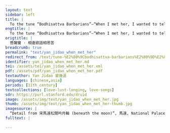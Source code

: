 ```yaml
---
layout: text
sidebar: left
title: |
  To the tune “Bodhisattva Barbarians”—“When I met her, I wanted to tell her about my affliction with lovesickness” | 菩薩蠻 · 相逢欲話相思苦
engtitle: |
  To the tune “Bodhisattva Barbarians”—“When I met her, I wanted to tell her about my affliction with lovesickness”
origtitle: |
  菩薩蠻 · 相逢欲話相思苦
breadcrumb: true
permalink: "text/yan_jidao_when_met_her"
redirect_from: /text/tune-%E2%80%9Cbodhisattva-barbarians%E2%80%9D%E2%80%94%E2%80%9Cwhen-i-met-her-i-wanted-tell-her-about-my-affliction
identifier: yan_jidao_when_met_her.md
tei: /assets/tei/yan_jidao_when_met_her.xml
pdf: /assets/pdf/yan_jidao_when_met_her.pdf
textauthor: Yan Jidao 晏幾道
languages: [chinese,asia]
periods: [11th_century]
textcollections: [love-lust-longing, love-songs]
sdr: https://purl.stanford.edu/druid 
image: /assets/img/text/yan_jidao_when_met_her.jpg
thumb: /assets/img/text/yan_jidao_when_met_her-thumb.jpg
imagesource: |
  “Detail from 宋馬遠松間吟月軸 (beneath the moon)”, 馬遠, National Palace Museum, Accession Number: K2A001839N000000000PAA [Public Domain]
fulltext: |
  
---
```

